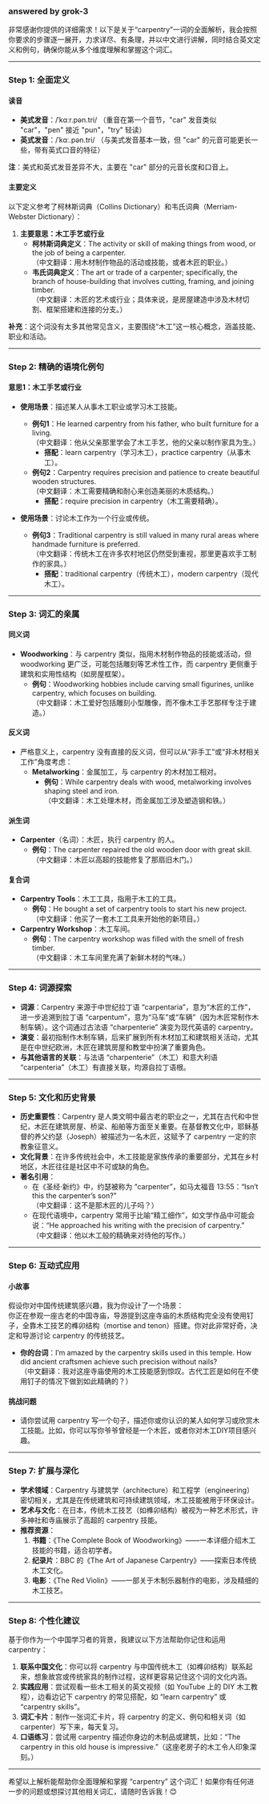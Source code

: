 ### answered by grok-3
非常感谢你提供的详细需求！以下是关于“carpentry”一词的全面解析，我会按照你要求的步骤逐一展开，力求详尽、有条理，并以中文进行讲解，同时结合英文定义和例句，确保你能从多个维度理解和掌握这个词汇。

---

### Step 1: 全面定义

#### 读音
- **美式发音**：/ˈkɑːr.pən.tri/ （重音在第一个音节，"car" 发音类似 "car"，"pen" 接近 "pun"，"try" 轻读）
- **英式发音**：/ˈkɑː.pən.tri/ （与美式发音基本一致，但 "car" 的元音可能更长一些，带有英式口音的特征）

**注**：美式和英式发音差异不大，主要在 "car" 部分的元音长度和口音上。

#### 主要定义
以下定义参考了柯林斯词典（Collins Dictionary）和韦氏词典（Merriam-Webster Dictionary）：

1. **主要意思：木工手艺或行业**
   - **柯林斯词典定义**：The activity or skill of making things from wood, or the job of being a carpenter.  
     （中文翻译：用木材制作物品的活动或技能，或者木匠的职业。）
   - **韦氏词典定义**：The art or trade of a carpenter; specifically, the branch of house-building that involves cutting, framing, and joining timber.  
     （中文翻译：木匠的艺术或行业；具体来说，是房屋建造中涉及木材切割、框架搭建和连接的分支。）

**补充**：这个词没有太多其他常见含义，主要围绕“木工”这一核心概念，涵盖技能、职业和活动。

---

### Step 2: 精确的语境化例句

#### 意思1：木工手艺或行业
- **使用场景**：描述某人从事木工职业或学习木工技能。
  - **例句1**：He learned carpentry from his father, who built furniture for a living.  
    （中文翻译：他从父亲那里学会了木工手艺，他的父亲以制作家具为生。）
    - **搭配**：learn carpentry（学习木工），practice carpentry（从事木工）。
  - **例句2**：Carpentry requires precision and patience to create beautiful wooden structures.  
    （中文翻译：木工需要精确和耐心来创造美丽的木质结构。）
    - **搭配**：require precision in carpentry（木工需要精确）。

- **使用场景**：讨论木工作为一个行业或传统。
  - **例句3**：Traditional carpentry is still valued in many rural areas where handmade furniture is preferred.  
    （中文翻译：传统木工在许多农村地区仍然受到重视，那里更喜欢手工制作的家具。）
    - **搭配**：traditional carpentry（传统木工），modern carpentry（现代木工）。

---

### Step 3: 词汇的亲属

#### 同义词
- **Woodworking**：与 carpentry 类似，指用木材制作物品的技能或活动，但 woodworking 更广泛，可能包括雕刻等艺术性工作，而 carpentry 更侧重于建筑和实用性结构（如房屋框架）。  
  - **例句**：Woodworking hobbies include carving small figurines, unlike carpentry, which focuses on building.  
    （中文翻译：木工爱好包括雕刻小型雕像，而不像木工手艺那样专注于建造。）

#### 反义词
- 严格意义上，carpentry 没有直接的反义词，但可以从“非手工”或“非木材相关工作”角度考虑：
  - **Metalworking**：金属加工，与 carpentry 的木材加工相对。  
    - **例句**：While carpentry deals with wood, metalworking involves shaping steel and iron.  
      （中文翻译：木工处理木材，而金属加工涉及塑造钢和铁。）

#### 派生词
- **Carpenter**（名词）：木匠，执行 carpentry 的人。  
  - **例句**：The carpenter repaired the old wooden door with great skill.  
    （中文翻译：木匠以高超的技能修复了那扇旧木门。）

#### 复合词
- **Carpentry Tools**：木工工具，指用于木工的工具。  
  - **例句**：He bought a set of carpentry tools to start his new project.  
    （中文翻译：他买了一套木工工具来开始他的新项目。）
- **Carpentry Workshop**：木工车间。  
  - **例句**：The carpentry workshop was filled with the smell of fresh timber.  
    （中文翻译：木工车间里充满了新鲜木材的气味。）

---

### Step 4: 词源探索

- **词源**：Carpentry 来源于中世纪拉丁语 “carpentaria”，意为“木匠的工作”，进一步追溯到拉丁语 “carpentum”，意为“马车”或“车辆”（因为木匠常制作木制车辆）。这个词通过古法语 “charpenterie” 演变为现代英语的 carpentry。
- **演变**：最初指制作木制车辆，后来扩展到所有木材加工和建筑相关活动，尤其是在中世纪欧洲，木匠在建筑房屋和教堂中扮演了重要角色。
- **与其他语言的关联**：与法语 “charpenterie”（木工）和意大利语 “carpenteria”（木工）有直接关联，均源自拉丁语根。

---

### Step 5: 文化和历史背景

- **历史重要性**：Carpentry 是人类文明中最古老的职业之一，尤其在古代和中世纪，木匠在建筑房屋、桥梁、船舶等方面至关重要。在基督教文化中，耶稣基督的养父约瑟（Joseph）被描述为一名木匠，这赋予了 carpentry 一定的宗教象征意义。
- **文化背景**：在许多传统社会中，木工技能是家族传承的重要部分，尤其在乡村地区，木匠往往是社区中不可或缺的角色。
- **著名引用**：
  - 在《圣经·新约》中，约瑟被称为 “carpenter”，如马太福音 13:55：“Isn’t this the carpenter’s son?”  
    （中文翻译：这不是那木匠的儿子吗？）
  - 在现代语境中，carpentry 常用于比喻“精工细作”，如文学作品中可能会说：“He approached his writing with the precision of carpentry.”  
    （中文翻译：他以木工般的精确来对待他的写作。）

---

### Step 6: 互动式应用

#### 小故事
假设你对中国传统建筑感兴趣，我为你设计了一个场景：  
你正在参观一座古老的中国寺庙，导游提到这座寺庙的木质结构完全没有使用钉子，全靠木工技艺的榫卯结构（mortise and tenon）搭建。你对此非常好奇，决定和导游讨论 carpentry 的传统技艺。  
- **你的台词**：I’m amazed by the carpentry skills used in this temple. How did ancient craftsmen achieve such precision without nails?  
  （中文翻译：我对这座寺庙使用的木工技能感到惊叹。古代工匠是如何在不使用钉子的情况下做到如此精确的？）

#### 挑战问题
- 请你尝试用 carpentry 写一个句子，描述你或你认识的某人如何学习或欣赏木工技能。比如，你可以写你爷爷曾经是一个木匠，或者你对木工DIY项目感兴趣。

---

### Step 7: 扩展与深化

- **学术领域**：Carpentry 与建筑学（architecture）和工程学（engineering）密切相关，尤其是在传统建筑和可持续建筑领域，木工技能被用于环保设计。
- **艺术与文化**：在日本，传统木工技艺（如榫卯结构）被视为一种艺术形式，许多神社和寺庙展示了高超的 carpentry 技能。
- **推荐资源**：
  1. **书籍**：《The Complete Book of Woodworking》——一本详细介绍木工技能的书籍，适合初学者。
  2. **纪录片**：BBC 的《The Art of Japanese Carpentry》——探索日本传统木工文化。
  3. **电影**：《The Red Violin》——一部关于木制乐器制作的电影，涉及精细的木工技艺。

---

### Step 8: 个性化建议

基于你作为一个中国学习者的背景，我建议以下方法帮助你记住和运用 carpentry：
1. **联系中国文化**：你可以将 carpentry 与中国传统木工（如榫卯结构）联系起来，想象故宫或传统家具的制作过程，这样更容易记住这个词的文化内涵。
2. **实践应用**：尝试观看一些木工相关的英文视频（如 YouTube 上的 DIY 木工教程），边看边记下 carpentry 的常见搭配，如 “learn carpentry” 或 “carpentry skills”。
3. **词汇卡片**：制作一张词汇卡片，将 carpentry 的定义、例句和相关词（如 carpenter）写下来，每天复习。
4. **口语练习**：尝试用 carpentry 描述你身边的木制品或建筑，比如：“The carpentry in this old house is impressive.”（这座老房子的木工令人印象深刻。）

---

希望以上解析能帮助你全面理解和掌握 “carpentry” 这个词汇！如果你有任何进一步的问题或想探讨其他相关词汇，请随时告诉我！😊